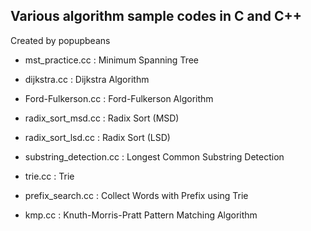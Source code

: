 Various algorithm sample codes in C and C++
-----------------------------------------

Created by popupbeans

- mst_practice.cc : Minimum Spanning Tree

- dijkstra.cc : Dijkstra Algorithm

- Ford-Fulkerson.cc : Ford-Fulkerson Algorithm

- radix_sort_msd.cc : Radix Sort (MSD)

- radix_sort_lsd.cc : Radix Sort (LSD)

- substring_detection.cc : Longest Common Substring Detection

- trie.cc : Trie

- prefix_search.cc : Collect Words with Prefix using Trie

- kmp.cc : Knuth-Morris-Pratt Pattern Matching Algorithm
